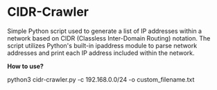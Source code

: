 # CIDR-Crawler
Simple Python script used to generate a list of IP addresses within a network based on CIDR (Classless Inter-Domain Routing) notation. The script utilizes Python's built-in ipaddress module to parse network addresses and print each IP address included within the network.

**How to use?**

python3 cidr-crawler.py -c 192.168.0.0/24 -o custom_filename.txt
